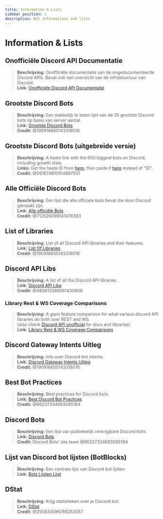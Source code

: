 ```yaml
---
title: Information & Lists
sidebar_position: 1
description: Bot informations and lists
---
```


# Information & Lists

## **Onofficiële Discord API Documentatie**
> __Beschrijving:__ Onofficiële documentatie van de ongeducumenteerde Discord APIs. Bevat ook een overzicht van de infrastructuur van Discord.  <br/>
__Link:__ [Onofficiële Discord API Documentatie](https://luna.gitlab.io/discord-unofficial-docs/)

## **Grootste Discord Bots**
> __Beschrijving:__ Een makkelijk te lezen lijst van de 25 grootste Discord bots op basis van server aantal.   <br/>
__Link:__ [Grootste Discord Bots](https://gist.github.com/advaith1/451dcbca2d7c3503d4f48d63eb918cb0)   <br/>
__Credit:__ @190916650143318016

## **Grootste Discord Bots (uitgebreide versie)**
> __Beschrijving:__ A haste link with the 600 biggest bots on Discord, including growth stats.  <br/>
__Links:__ Get the haste ID from [here](https://unbelievaboat.com/api/botlist), then paste it [here](https://haste.unbelievaboat.com/ID) instead of "ID".  <br/>
__Credit:__ @261674810914897931

## **Alle Officiële Discord Bots**
> __Beschrijving:__ Een lijst die alle officiele bots bevat die door Discord gemaakt zijn.   <br/>
__Link:__ [Alle officiële Bots](https://gist.github.com/GeneralSadaf/e58edfb8158df2680aa90ae897c2e327)   <br/>
__Credit:__ @712626099141476383

## **List of Libraries**
> __Beschrijving:__ List of all Discord API libraries and their features.   <br/>
__Link:__ [List Of Libraries](https://libs.advaith.io/)   <br/>
__Credit:__ @190916650143318016

## **Discord API Libs**
> __Beschrijving:__ A list of all the Discord API libraries.  <br/>
__Link:__ [Discord API Libs](https://github.com/apacheli/discord-api-libs)  <br/>
__Credit:__ @460612586061430806

### **Library Rest & WS Coverage Comparisons**
> __Beschrijving:__ A giant feature comparison for what various discord API libraries do both over REST and WS.   <br/>
(also check [Discord API unofficial](https://discordapi.com/unofficial/) for docs and libraries)   <br/>
__Link:__ [Library Rest & WS Coverage Comparisons](https://discordapi.com/unofficial/comparison.html) 

## **Discord Gateway Intents Uitleg**
> __Beschrijving:__ Info over Discord bot intents.  <br/>
__Link:__ [Discord Gateway Intents Uitleg](https://gist.github.com/advaith1/e69bcc1cdd6d0087322734451f15aa2f)  <br/>
__Credit:__ @190916650143318016

## **Best Bot Practices**
> __Beschrijving:__ Best practices for Discord bots.   <br/>
__Link:__ [Best Discord Bot Practices](https://github.com/meew0/discord-bot-best-practices)   <br/>
__Credit:__ @66237334693085184

## **Discord Bots**
> __Beschrijving:__ Een lijst van publiekelijk verkrijgbare Discord bots.   <br/>
__Link:__ [Discord Bots](https://discord.bots.gg/)   <br/>
__Credit:__ Discord Bots’ site team @66237334693085184

## **Lijst van Discord bot lijsten** (BotBlocks)
> __Beschrijving:__ Een centrale lijst van Discord bot lijsten.   <br/>
__Link:__ [Bots Lijsten Lijst](https://botblock.org/lists) 

## **DStat**
> __Beschrijving:__ Krijg statistieken over je Discord bot.   <br/>
__Link:__ [DStat](https://github.com/benricheson101/dstat) <br/>
__Credit:__ @255834596766253057
